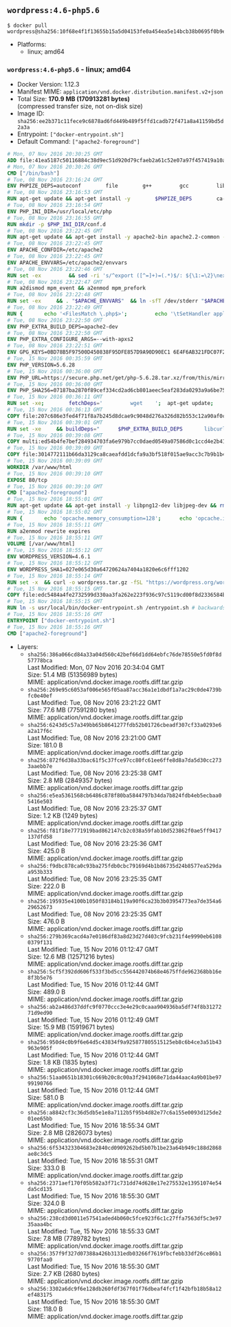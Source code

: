## `wordpress:4.6-php5.6`

```console
$ docker pull wordpress@sha256:10f68e4f1f13655b15a5d04153fe0a454ea5e14bcb38b0695f0b9e3e920a1c97
```

-	Platforms:
	-	linux; amd64

### `wordpress:4.6-php5.6` - linux; amd64

-	Docker Version: 1.12.3
-	Manifest MIME: `application/vnd.docker.distribution.manifest.v2+json`
-	Total Size: **170.9 MB (170913281 bytes)**  
	(compressed transfer size, not on-disk size)
-	Image ID: `sha256:ee2b371c11fece9c6878ad6fd449b489f5ffd1cadb72f471a8a41159bd5d2a3a`
-	Entrypoint: `["docker-entrypoint.sh"]`
-	Default Command: `["apache2-foreground"]`

```dockerfile
# Mon, 07 Nov 2016 20:30:25 GMT
ADD file:41ea5187c50116884c38d9ec51d920d79cfaeb2a61c52e07a97f457419a10a4f in / 
# Mon, 07 Nov 2016 20:30:26 GMT
CMD ["/bin/bash"]
# Tue, 08 Nov 2016 23:16:24 GMT
ENV PHPIZE_DEPS=autoconf 		file 		g++ 		gcc 		libc-dev 		make 		pkg-config 		re2c
# Tue, 08 Nov 2016 23:16:53 GMT
RUN apt-get update && apt-get install -y 		$PHPIZE_DEPS 		ca-certificates 		curl 		libedit2 		libsqlite3-0 		libxml2 		xz-utils 	--no-install-recommends && rm -r /var/lib/apt/lists/*
# Tue, 08 Nov 2016 23:16:54 GMT
ENV PHP_INI_DIR=/usr/local/etc/php
# Tue, 08 Nov 2016 23:16:55 GMT
RUN mkdir -p $PHP_INI_DIR/conf.d
# Tue, 08 Nov 2016 23:22:45 GMT
RUN apt-get update && apt-get install -y apache2-bin apache2.2-common --no-install-recommends && rm -rf /var/lib/apt/lists/*
# Tue, 08 Nov 2016 23:22:45 GMT
ENV APACHE_CONFDIR=/etc/apache2
# Tue, 08 Nov 2016 23:22:45 GMT
ENV APACHE_ENVVARS=/etc/apache2/envvars
# Tue, 08 Nov 2016 23:22:46 GMT
RUN set -ex 		&& sed -ri 's/^export ([^=]+)=(.*)$/: ${\1:=\2}\nexport \1/' "$APACHE_ENVVARS" 		&& . "$APACHE_ENVVARS" 	&& for dir in 		"$APACHE_LOCK_DIR" 		"$APACHE_RUN_DIR" 		"$APACHE_LOG_DIR" 		/var/www/html 	; do 		rm -rvf "$dir" 		&& mkdir -p "$dir" 		&& chown -R "$APACHE_RUN_USER:$APACHE_RUN_GROUP" "$dir"; 	done
# Tue, 08 Nov 2016 23:22:47 GMT
RUN a2dismod mpm_event && a2enmod mpm_prefork
# Tue, 08 Nov 2016 23:22:48 GMT
RUN set -ex 	&& . "$APACHE_ENVVARS" 	&& ln -sfT /dev/stderr "$APACHE_LOG_DIR/error.log" 	&& ln -sfT /dev/stdout "$APACHE_LOG_DIR/access.log" 	&& ln -sfT /dev/stdout "$APACHE_LOG_DIR/other_vhosts_access.log"
# Tue, 08 Nov 2016 23:22:49 GMT
RUN { 		echo '<FilesMatch \.php$>'; 		echo '\tSetHandler application/x-httpd-php'; 		echo '</FilesMatch>'; 		echo; 		echo 'DirectoryIndex disabled'; 		echo 'DirectoryIndex index.php index.html'; 		echo; 		echo '<Directory /var/www/>'; 		echo '\tOptions -Indexes'; 		echo '\tAllowOverride All'; 		echo '</Directory>'; 	} | tee "$APACHE_CONFDIR/conf-available/docker-php.conf" 	&& a2enconf docker-php
# Tue, 08 Nov 2016 23:22:50 GMT
ENV PHP_EXTRA_BUILD_DEPS=apache2-dev
# Tue, 08 Nov 2016 23:22:50 GMT
ENV PHP_EXTRA_CONFIGURE_ARGS=--with-apxs2
# Tue, 08 Nov 2016 23:22:51 GMT
ENV GPG_KEYS=0BD78B5F97500D450838F95DFE857D9A90D90EC1 6E4F6AB321FDC07F2C332E3AC2BF0BC433CFC8B3
# Tue, 15 Nov 2016 00:35:59 GMT
ENV PHP_VERSION=5.6.28
# Tue, 15 Nov 2016 00:36:00 GMT
ENV PHP_URL=https://secure.php.net/get/php-5.6.28.tar.xz/from/this/mirror PHP_ASC_URL=https://secure.php.net/get/php-5.6.28.tar.xz.asc/from/this/mirror
# Tue, 15 Nov 2016 00:36:00 GMT
ENV PHP_SHA256=07187ba2870f89cef334cd2ad6cb801aeec5eaf283da0293a9a6be75d6786d11 PHP_MD5=1e01c66b2e67ab3b56a6180ee560fe4c
# Tue, 15 Nov 2016 00:36:11 GMT
RUN set -xe; 		fetchDeps=' 		wget 	'; 	apt-get update; 	apt-get install -y --no-install-recommends $fetchDeps; 	rm -rf /var/lib/apt/lists/*; 		mkdir -p /usr/src; 	cd /usr/src; 		wget -O php.tar.xz "$PHP_URL"; 		if [ -n "$PHP_SHA256" ]; then 		echo "$PHP_SHA256 *php.tar.xz" | sha256sum -c -; 	fi; 	if [ -n "$PHP_MD5" ]; then 		echo "$PHP_MD5 *php.tar.xz" | md5sum -c -; 	fi; 		if [ -n "$PHP_ASC_URL" ]; then 		wget -O php.tar.xz.asc "$PHP_ASC_URL"; 		export GNUPGHOME="$(mktemp -d)"; 		for key in $GPG_KEYS; do 			gpg --keyserver ha.pool.sks-keyservers.net --recv-keys "$key"; 		done; 		gpg --batch --verify php.tar.xz.asc php.tar.xz; 		rm -r "$GNUPGHOME"; 	fi; 		apt-get purge -y --auto-remove $fetchDeps
# Tue, 15 Nov 2016 00:36:13 GMT
COPY file:207c686e3fed4f71f8a7b245d8dcae9c9048d276a326d82b553c12a90af0c0ca in /usr/local/bin/ 
# Tue, 15 Nov 2016 00:39:01 GMT
RUN set -xe 	&& buildDeps=" 		$PHP_EXTRA_BUILD_DEPS 		libcurl4-openssl-dev 		libedit-dev 		libsqlite3-dev 		libssl-dev 		libxml2-dev 	" 	&& apt-get update && apt-get install -y $buildDeps --no-install-recommends && rm -rf /var/lib/apt/lists/* 		&& docker-php-source extract 	&& cd /usr/src/php 	&& ./configure 		--with-config-file-path="$PHP_INI_DIR" 		--with-config-file-scan-dir="$PHP_INI_DIR/conf.d" 				--disable-cgi 				--enable-ftp 		--enable-mbstring 		--enable-mysqlnd 				--with-curl 		--with-libedit 		--with-openssl 		--with-zlib 				$PHP_EXTRA_CONFIGURE_ARGS 	&& make -j "$(nproc)" 	&& make install 	&& { find /usr/local/bin /usr/local/sbin -type f -executable -exec strip --strip-all '{}' + || true; } 	&& make clean 	&& docker-php-source delete 		&& apt-get purge -y --auto-remove -o APT::AutoRemove::RecommendsImportant=false $buildDeps
# Tue, 15 Nov 2016 00:39:08 GMT
COPY multi:ed54b4fe7bef284934703fa6e979b7cc0daed0549a07586d0c1ccd4e2b41884a in /usr/local/bin/ 
# Tue, 15 Nov 2016 00:39:09 GMT
COPY file:3014772111b66da3129ca8caeafdd1dcfa9a3bf518f015ae9acc3c7b9b1b44c9 in /usr/local/bin/ 
# Tue, 15 Nov 2016 00:39:09 GMT
WORKDIR /var/www/html
# Tue, 15 Nov 2016 00:39:10 GMT
EXPOSE 80/tcp
# Tue, 15 Nov 2016 00:39:10 GMT
CMD ["apache2-foreground"]
# Tue, 15 Nov 2016 18:55:01 GMT
RUN apt-get update && apt-get install -y libpng12-dev libjpeg-dev && rm -rf /var/lib/apt/lists/* 	&& docker-php-ext-configure gd --with-png-dir=/usr --with-jpeg-dir=/usr 	&& docker-php-ext-install gd mysqli opcache
# Tue, 15 Nov 2016 18:55:02 GMT
RUN { 		echo 'opcache.memory_consumption=128'; 		echo 'opcache.interned_strings_buffer=8'; 		echo 'opcache.max_accelerated_files=4000'; 		echo 'opcache.revalidate_freq=2'; 		echo 'opcache.fast_shutdown=1'; 		echo 'opcache.enable_cli=1'; 	} > /usr/local/etc/php/conf.d/opcache-recommended.ini
# Tue, 15 Nov 2016 18:55:11 GMT
RUN a2enmod rewrite expires
# Tue, 15 Nov 2016 18:55:11 GMT
VOLUME [/var/www/html]
# Tue, 15 Nov 2016 18:55:12 GMT
ENV WORDPRESS_VERSION=4.6.1
# Tue, 15 Nov 2016 18:55:12 GMT
ENV WORDPRESS_SHA1=027e065d30a64720624a7404a1820e6c6fff1202
# Tue, 15 Nov 2016 18:55:14 GMT
RUN set -x 	&& curl -o wordpress.tar.gz -fSL "https://wordpress.org/wordpress-${WORDPRESS_VERSION}.tar.gz" 	&& echo "$WORDPRESS_SHA1 *wordpress.tar.gz" | sha1sum -c - 	&& tar -xzf wordpress.tar.gz -C /usr/src/ 	&& rm wordpress.tar.gz 	&& chown -R www-data:www-data /usr/src/wordpress
# Tue, 15 Nov 2016 18:55:15 GMT
COPY file:edc5484a4fe2732599d330aa3fa262e223f936c97c5119cd00f8d2336584ba48 in /usr/local/bin/ 
# Tue, 15 Nov 2016 18:55:15 GMT
RUN ln -s usr/local/bin/docker-entrypoint.sh /entrypoint.sh # backwards compat
# Tue, 15 Nov 2016 18:55:16 GMT
ENTRYPOINT ["docker-entrypoint.sh"]
# Tue, 15 Nov 2016 18:55:16 GMT
CMD ["apache2-foreground"]
```

-	Layers:
	-	`sha256:386a066cd84a33a04d560c42bef66d1dd64ebfc76de78550e5fd0f8d57778bca`  
		Last Modified: Mon, 07 Nov 2016 20:34:04 GMT  
		Size: 51.4 MB (51356989 bytes)  
		MIME: application/vnd.docker.image.rootfs.diff.tar.gzip
	-	`sha256:269e95c6053af006e565f05aa87acc36a1e1dbdf1a7ac29c0de4739bfc0e40ef`  
		Last Modified: Tue, 08 Nov 2016 23:21:22 GMT  
		Size: 77.6 MB (77591280 bytes)  
		MIME: application/vnd.docker.image.rootfs.diff.tar.gzip
	-	`sha256:6243d5c57a349bb65b8641277fdb52b01726cbeadf307cf33a0293e6a2a17f6c`  
		Last Modified: Tue, 08 Nov 2016 23:21:00 GMT  
		Size: 181.0 B  
		MIME: application/vnd.docker.image.rootfs.diff.tar.gzip
	-	`sha256:872f6d38a33bac61f5c37fce97cc80fc61ee6ffe8d8a7da5d30cc2733aaebb7e`  
		Last Modified: Tue, 08 Nov 2016 23:25:38 GMT  
		Size: 2.8 MB (2849357 bytes)  
		MIME: application/vnd.docker.image.rootfs.diff.tar.gzip
	-	`sha256:e5ea5361568cb6486c878f80ba5844797b34da7b824fdb4eb5ecbaa05416e503`  
		Last Modified: Tue, 08 Nov 2016 23:25:37 GMT  
		Size: 1.2 KB (1249 bytes)  
		MIME: application/vnd.docker.image.rootfs.diff.tar.gzip
	-	`sha256:f81f18e7771919bad862147cb2c038a59fab10d523862f0ae5ff9417137dfd58`  
		Last Modified: Tue, 08 Nov 2016 23:25:36 GMT  
		Size: 425.0 B  
		MIME: application/vnd.docker.image.rootfs.diff.tar.gzip
	-	`sha256:f9dbc878ca0c93ba275fdb0cbc79169d4b1b86735d24b8577ea529daa953b333`  
		Last Modified: Tue, 08 Nov 2016 23:25:35 GMT  
		Size: 222.0 B  
		MIME: application/vnd.docker.image.rootfs.diff.tar.gzip
	-	`sha256:195935e4100b1050f83184b119a90f6ca23b3b03954773ea7de354a629652673`  
		Last Modified: Tue, 08 Nov 2016 23:25:35 GMT  
		Size: 476.0 B  
		MIME: application/vnd.docker.image.rootfs.diff.tar.gzip
	-	`sha256:279b369cacd4a7e0186df83a8d23d27d403c9fcb231f4e9990eb61080379f131`  
		Last Modified: Tue, 15 Nov 2016 01:12:47 GMT  
		Size: 12.6 MB (12571216 bytes)  
		MIME: application/vnd.docker.image.rootfs.diff.tar.gzip
	-	`sha256:5cf5f392dd606f533f3bd5cc556442074b68e4675ffde962368bb16e8f3b5e76`  
		Last Modified: Tue, 15 Nov 2016 01:12:44 GMT  
		Size: 489.0 B  
		MIME: application/vnd.docker.image.rootfs.diff.tar.gzip
	-	`sha256:ab2a486d37ddfc9f0770ccc3e4e29c0caaa904936ba5df74f8b3127271d9ed90`  
		Last Modified: Tue, 15 Nov 2016 01:12:49 GMT  
		Size: 15.9 MB (15919671 bytes)  
		MIME: application/vnd.docker.image.rootfs.diff.tar.gzip
	-	`sha256:950d4c0b9f6e64d5c43834f9a925877805515125eb8c6b4ce3a51b43963e905f`  
		Last Modified: Tue, 15 Nov 2016 01:12:44 GMT  
		Size: 1.8 KB (1835 bytes)  
		MIME: application/vnd.docker.image.rootfs.diff.tar.gzip
	-	`sha256:51aa0651b18301c669b20c8c00a3f2941068e71da44aac4a9b01be9799190766`  
		Last Modified: Tue, 15 Nov 2016 01:12:44 GMT  
		Size: 581.0 B  
		MIME: application/vnd.docker.image.rootfs.diff.tar.gzip
	-	`sha256:a8842cf3c36d5db5e1e8a7112b5f95b4d82e77c6a155e0093d125de201ee65bb`  
		Last Modified: Tue, 15 Nov 2016 18:55:34 GMT  
		Size: 2.8 MB (2826073 bytes)  
		MIME: application/vnd.docker.image.rootfs.diff.tar.gzip
	-	`sha256:6f534323304683e2840cd0909262bd5b07b1be23a64b949c188d2868ae8c3dc5`  
		Last Modified: Tue, 15 Nov 2016 18:55:31 GMT  
		Size: 333.0 B  
		MIME: application/vnd.docker.image.rootfs.diff.tar.gzip
	-	`sha256:2371aef170f05b582a3f71c731dd74d628e17e275532e13951074e54da5cd135`  
		Last Modified: Tue, 15 Nov 2016 18:55:30 GMT  
		Size: 324.0 B  
		MIME: application/vnd.docker.image.rootfs.diff.tar.gzip
	-	`sha256:238cd3d0011e57541aded4b060c5fce923f6c1c27ffa7563df5c3e9735aaa4bc`  
		Last Modified: Tue, 15 Nov 2016 18:55:33 GMT  
		Size: 7.8 MB (7789782 bytes)  
		MIME: application/vnd.docker.image.rootfs.diff.tar.gzip
	-	`sha256:357f9f327d07388a426b3131edb03266f7619fbcfebb33df26ce86b19770faa0`  
		Last Modified: Tue, 15 Nov 2016 18:55:30 GMT  
		Size: 2.7 KB (2680 bytes)  
		MIME: application/vnd.docker.image.rootfs.diff.tar.gzip
	-	`sha256:3302a6dc9f6e128db260fdf367f01f76dbeaf4fcf1f42bfb18b58a12ef483175`  
		Last Modified: Tue, 15 Nov 2016 18:55:30 GMT  
		Size: 118.0 B  
		MIME: application/vnd.docker.image.rootfs.diff.tar.gzip

